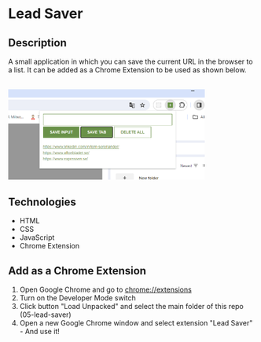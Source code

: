 # Lead Saver

## Description
A small application in which you can save the current URL in the browser to a list. It can be added as a Chrome Extension to be used as shown below.

<br/>
<img src="chrome-extension.png" alt="Screenshot." width="400px"/>

## Technologies
- HTML
- CSS
- JavaScript
- Chrome Extension

## Add as a Chrome Extension
1. Open Google Chrome and go to [chrome://extensions](chrome://extensions)
2. Turn on the Developer Mode switch
3. Click button "Load Unpacked" and select the main folder of this repo (05-lead-saver)
4. Open a new Google Chrome window and select extension "Lead Saver" - And use it!
